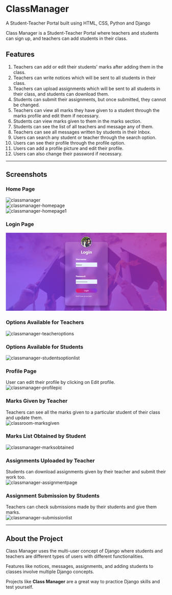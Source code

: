 # ClassManager
A Student-Teacher Portal built using HTML, CSS, Python and Django

Class Manager is a Student-Teacher Portal where teachers and students can sign up, and teachers can add students in their class.

## Features
1. Teachers can add or edit their students' marks after adding them in the class.  
2. Teachers can write notices which will be sent to all students in their class.  
3. Teachers can upload assignments which will be sent to all students in their class, and students can download them.  
4. Students can submit their assignments, but once submitted, they cannot be changed.  
5. Teachers can view all marks they have given to a student through the marks profile and edit them if necessary.  
6. Students can view marks given to them in the marks section.  
7. Students can see the list of all teachers and message any of them.  
8. Teachers can see all messages written by students in their Inbox.  
9. Users can search any student or teacher through the search option.  
10. Users can see their profile through the profile option.  
11. Users can add a profile picture and edit their profile.  
12. Users can also change their password if necessary.  

---

## Screenshots

### Home Page
![classmanager](https://user-images.githubusercontent.com/172628.png)  
![classmanager-homepage](https://user-images.githubusercontent.com/59278577/85334362-c2203080-b4f8-11ea-973c-e9ff6b481810.PNG)  
![classmanager-homepage1](https://user-images.githubusercontent.com/59278577/85334481-f398fc00-b4f8-11ea-88fc-ba3371076930.PNG)  

### Login Page
![classmanager-loginpage](https://github.com/jayeshdhobi/Academix/blob/main/classmanager/static/images/photos/login.png)  

### Options Available for Teachers
![classmanager-teacheroptions](#) <!-- Replace # with actual image link -->  

### Options Available for Students
![classmanager-studentsoptionlist](#) <!-- Replace # with actual image link -->  

### Profile Page
User can edit their profile by clicking on Edit profile.  
![classmanager-profilepic](https://user-images.githubusercontent.com/59278577/85335035-f34d3080-b4f9-11ea-9478-bc4632798eef.PNG)  

### Marks Given by Teacher
Teachers can see all the marks given to a particular student of their class and update them.  
![classroom-marksgiven](https://user-images.githubusercontent.com/59278577/85335383-8d14dd80-b4fa-11ea-8257-797c5a0fe52a.PNG)  

### Marks List Obtained by Student
![classmanager-marksobtained](https://user-images.githubusercontent.com/59278577/85335564-d6fdc380-b4fa-11ea-8219-09d40f96f8e7.PNG)  

### Assignments Uploaded by Teacher
Students can download assignments given by their teacher and submit their work too.  
![classmanager-assignmentpage](https://user-images.githubusercontent.com/59278577/85335929-6c995300-b4fb-11ea-883d-48ab096dd89a.PNG)  

### Assignment Submission by Students
Teachers can check submissions made by their students and give them marks.  
![classmanager-submissionlist](https://user-images.githubusercontent.com/59278577/85335777-2e039880-b4fb-11ea-8d7d-0edc517ac11e.PNG)  

---

## About the Project
Class Manager uses the multi-user concept of Django where students and teachers are different types of users with different functionalities.  

Features like notices, messages, assignments, and adding students to classes involve multiple Django concepts.  

Projects like **Class Manager** are a great way to practice Django skills and test yourself.  
